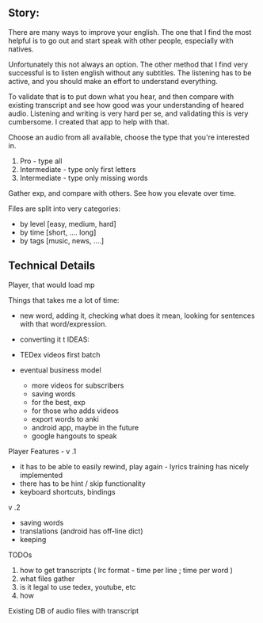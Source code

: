 ## Story:

There are many ways to improve your english. 
The one that I find the most helpful is to go out and start speak with other people, especially with natives.

Unfortunately this not always an option. The other method that I find very successful is to listen english without any subtitles. 
The listening has to be active, and you should make an effort to understand everything.

To validate that is to put down what you hear, and then compare with existing transcript and see how good was your understanding of heared audio.
Listening and writing is very hard per se, and validating this is very cumbersome.
I created that app to help with that.

Choose an audio from all available, choose the type that you're interested in.

1. Pro - type all
2. Intermediate - type only first letters
3. Intermediate - type only missing words

Gather exp, and compare with others. See how you elevate over time.

Files are split into very categories:

* by level [easy, medium, hard]
* by time [short, …. long]
* by tags [music, news, ….]

## Technical Details

Player, that would load mp

Things that takes me a lot of time:

  - new word, adding it, checking what does it mean, looking for sentences with that word/expression.
  - converting it t
IDEAS:

- TEDex videos first batch

- eventual business model

   - more videos for subscribers
   - saving words
   - for the best, exp
   - for those who adds videos
   - export words to anki
   - android app, maybe in the future
   - google hangouts to speak


Player Features - v .1

- it has to be able to easily rewind, play again - lyrics training has nicely implemented
- there has to be hint / skip functionality
- keyboard shortcuts, bindings

v .2

- saving words
- translations (android has off-line dict)
- keeping


TODOs

1. how to get transcripts ( lrc format - time per line ; time per word )
2. what files gather
3. is it legal to use tedex, youtube, etc
4. how

Existing DB of audio files with transcript
